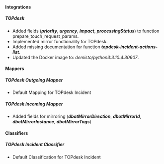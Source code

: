 
#### Integrations
##### TOPdesk
- Added fields (***priority***, ***urgency***, ***impact***, ***processingStatus***) to function prepare_touch_request_params.
- Implemented mirror functionality for TOPdesk.
- Added missing documentation for function ***topdesk-incident-actions-list***.
- Updated the Docker image to: *demisto/python3:3.10.4.30607*.

#### Mappers
##### TOPdesk Outgoing Mapper
- Default Mapping for TOPdesk Incident
##### TOPdesk Incoming Mapper
- Added fields for mirroring (***dbotMirrorDirection***, ***dbotMirrorId***, ***dbotMirrorInstance***, ***dbotMirrorTags***)
#### Classifiers
##### TOPdesk Incident Classifier
- Default Classification for TOPdesk Incident
